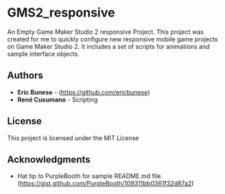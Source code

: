 # GMS2_responsive

An Empty Game Maker Studio 2 responsive Project.
This project was created for me to quickly configure new responsive mobile game projects on Game Maker Studio 2. It includes a set of scripts for animations and sample interface objects.

## Authors

* **Eric Bunese** - (https://github.com/ericbunese)
* **René Cusumano** - Scripting

## License

This project is licensed under the MIT License

## Acknowledgments

* Hat tip to PurpleBooth for sample README.md file. (https://gist.github.com/PurpleBooth/109311bb0361f32d87a2)
